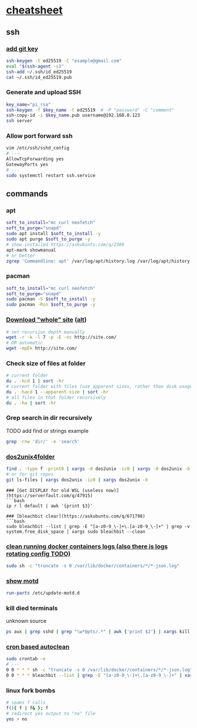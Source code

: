 # [cheatsheet](./)
## ssh
### [add git key](https://docs.github.com/en/authentication/connecting-to-github-with-ssh/generating-a-new-ssh-key-and-adding-it-to-the-ssh-agent?platform=linux)
```bash
ssh-keygen -t ed25519 -C "example@gmail.com"
eval "$(ssh-agent -s)"
ssh-add ~/.ssh/id_ed25519
cat ~/.ssh/id_ed25519.pub
```
### Generate and upload SSH
```bash
key_name="pi_rsa"
ssh-keygen -f $key_name -t ed25519  # -P "password" -C "comment"
ssh-copy-id -i $key_name.pub username@192.168.0.123
ssh server
```
### Allow port forward ssh
```bash
vim /etc/ssh/sshd_config
# ---
AllowTcpForwarding yes
GatewayPorts yes
# ---
sudo systemctl restart ssh.service
```

## commands
### apt
```bash
soft_to_install="mc curl neofetch"
soft_to_purge="snapd"
sudo apt install $soft_to_install -y
sudo apt purge $soft_to_purge -y
# show installed https://askubuntu.com/q/2389
apt-mark showmanual
# or better
zgrep 'Commandline: apt' /var/log/apt/history.log /var/log/apt/history.log.*.gz
```
### pacman
```bash
soft_to_install="mc curl neofetch"
soft_to_purge="snapd"
sudo pacman -S $soft_to_install -y
sudo pacman -Rsn $soft_to_purge -y
```
### [Download "whole" site](https://pingvinus.ru/note/wget-download-sites) ([alt](https://superuser.com/q/1672776))
```bash
# set recursion depth manually
wget -r -k -l 7 -p -E -nc http://site.com/
# OR automatic
wget -mpEk http://site.com/
```
### Check size of files at folder
```bash
# current folder
du . -hcd 1 | sort -hr
# current folder with files (use apparent sizes, rather than disk usage)
du . -hacd 1 --apparent-size | sort -hr
# all files in that folder recursively
du . -ha | sort -hr
```
### Grep search in dir recursively
TODO add find or strings example
```bash
grep -rnw 'dir/' -e 'search'
```
### [dos2unix4folder](https://stackoverflow.com/a/11929475/15844518)
```bash
find . -type f -print0 | xargs -0 dos2unix -ic0 | xargs -0 dos2unix -b
# or for git repos
git ls-files | xargs dos2unix -ic0 | xargs dos2unix -b
```
```
### [Get DISPLAY for old WSL (useless now)](https://serverfault.com/q/47915)
```bash
ip r l default | awk '{print $3}'
```
```
### [bleachbit clear](https://askubuntu.com/q/671798)
```bash
sudo bleachbit --list | grep -E "[a-z0-9_\-]+\.[a-z0-9_\-]+" | grep -v system.free_disk_space | xargs sudo bleachbit --clean
```
### [clean running docker containers logs (also there is logs rotating config TODO)](https://stackoverflow.com/q/41091634)
```bash
sudo sh -c "truncate -s 0 /var/lib/docker/containers/*/*-json.log"
```
### [show motd](https://askubuntu.com/q/319528)
```bash
run-parts /etc/update-motd.d
```
### kill died terminals
unknown source
```bash
ps aux | grep sshd | grep "\w*@pts/.*" | awk {'print $2'} | xargs kill -9
```
### [cron based autoclean](https://crontab.guru/#0_0_*_*_*)
```bash
sudo crontab -e
# ---
0 0 * * * sh -c "truncate -s 0 /var/lib/docker/containers/*/*-json.log"
0 0 * * * bleachbit --list | grep -E "[a-z0-9_\-]+\.[a-z0-9_\-]+" | xargs bleachbit --clean
```
### linux fork bombs
```bash
# spams f calls
f(){ f | f& }; f
# redirect yes output to "no" file
yes > no
```
